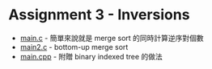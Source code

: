# Assignment 3 - Inversions

- [main.c](main.c) - 簡單來說就是 merge sort 的同時計算逆序對個數
- [main2.c](main2.c) - bottom-up merge sort
- [main.cpp](main.cpp) - 附贈 binary indexed tree 的做法
